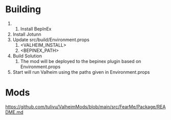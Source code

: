 # Building

1. 1. Install BepInEx
2. Install Jotunn
3. Update src/build/Environment.props
	1. <VALHEIM_INSTALL>
	2. <BEPINEX_PATH>
4. Build Solution
	1. The mod will be deployed to the bepinex plugin based on Environment.props
5. Start will run Valheim using the paths given in Environment.props

# Mods

https://github.com/tulivu/ValheimMods/blob/main/src/FearMe/Package/README.md